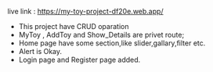 live link : https://my-toy-project-df20e.web.app/

* This project have CRUD oparation
* MyToy , AddToy and Show_Details are privet route;
* Home page have some section,like slider,gallary,filter etc.
* Alert is Okay.
* Login page and Register page added.
